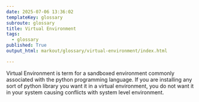 ```yaml
---
date: 2025-07-06 13:36:02
templateKey: glossary
subroute: glossary
title: Virtual Environment
tags:
  - glossary
published: True
output_html: markout/glossary/virtual-environment/index.html

---
```


Virtual Environment is term for a sandboxed environment commonly associated
with the python programming language.  If you are installing any sort of python
library you want it in a virtual environment, you do not want it in your system
causing conflicts with system level environment.
